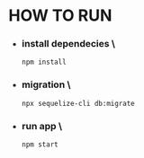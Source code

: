 # HOW TO RUN

- ### install dependecies \

  `npm install`

- ### migration \

  `npx sequelize-cli db:migrate`

- ### run app \
  `npm start`
